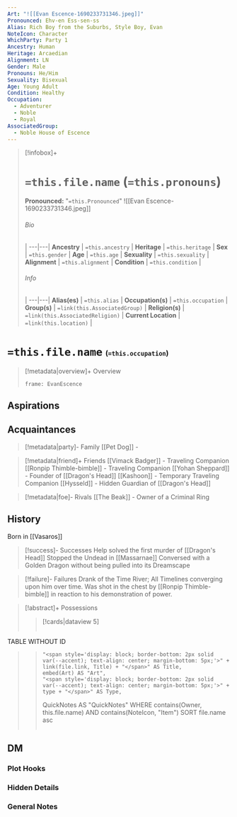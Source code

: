 ```yaml
---
Art: "![[Evan Escence-1690233731346.jpeg]]"
Pronounced: Ehv-en Ess-sen-ss
Alias: Rich Boy from the Suburbs, Style Boy, Evan
NoteIcon: Character
WhichParty: Party 1
Ancestry: Human
Heritage: Arcaedian
Alignment: LN
Gender: Male
Pronouns: He/Him
Sexuality: Bisexual
Age: Young Adult
Condition: Healthy
Occupation:
  - Adventurer
  - Noble
  - Royal
AssociatedGroup:
  - Noble House of Escence
---
```


> [!infobox]+
> # `=this.file.name` (`=this.pronouns`)
> **Pronounced:**  "`=this.Pronounced`"
> ![[Evan Escence-1690233731346.jpeg]]
> ###### Bio
>  |
> ---|---|
> **Ancestry** | `=this.ancestry` |
> **Heritage** | `=this.heritage` |
> **Sex** | `=this.gender` |
> **Age** | `=this.age` |
> **Sexuality** | `=this.sexuality` |
> **Alignment** | `=this.alignment` |
> **Condition** | `=this.condition` |
> ###### Info
>  |
> ---|---|
> **Alias(es)** | `=this.alias` |
> **Occupation(s)** | `=this.occupation` |
> **Group(s)** | `=link(this.AssociatedGroup)` |
> **Religion(s)** | `=link(this.AssociatedReligion)` |
> **Current Location** | `=link(this.location)` |

# **`=this.file.name`** <span style="font-size: medium">(`=this.occupation`)</span>
> [!metadata|overview]+ Overview 
> ```custom-frames 
> frame: EvanEscence
> ```


## Aspirations
### 


## Acquaintances
> [!metadata|party]- Family
> [[Pet Dog]] - 

> [!metadata|friend]+ Friends
> [[Vimack Badger]] - Traveling Companion
> [[Ronpip Thimble-bimble]] - Traveling Companion 
> [[Yohan Sheppard]] - Founder of [[Dragon's Head]]
> [[Kashoon]] - Temporary Traveling Companion 
> [[Hysseld]] - Hidden Guardian of [[Dragon's Head]]

> [!metadata|foe]- Rivals
> [[The Beak]] - Owner of a Criminal Ring

## History 
Born in [[Vasaros]]

> [!success]- Successes
> Help solved the first murder of [[Dragon's Head]]
> Stopped the Undead in [[Massarnae]] 
> Conversed with a Golden Dragon without being pulled into its Dreamscape
> 

> [!failure]- Failures 
> Drank of the Time River; All Timelines converging upon him over time.
> Was shot in the chest by [[Ronpip Thimble-bimble]] in reaction to his demonstration of power.

> [!abstract]+ Possessions
>> [!cards|dataview 5]
>>```dataview
TABLE WITHOUT ID
>>     "<span style='display: block; border-bottom: 2px solid var(--accent); text-align: center; margin-bottom: 5px;'>" + link(file.link, Title) + "</span>" AS Title,
>>     embed(Art) AS "Art",
>>     "<span style='display: block; border-bottom: 2px solid var(--accent); text-align: center; margin-bottom: 5px;'>" + type + "</span>" AS Type,
>>	QuickNotes AS "QuickNotes"
WHERE contains(Owner, this.file.name) AND contains(NoteIcon, "Item")
>>SORT file.name asc
>>```



## DM
### Plot Hooks


### Hidden Details


### General Notes

